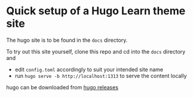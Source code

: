 # Quick setup of a Hugo Learn theme site

The hugo site is to be found in the `docs` directory.

To try out this site yourself, clone this repo and cd into the `docs` directory and 

* edit `config.toml` accordingly to suit your intended site name
* run `hugo serve -b http://localhost:1313` to serve the content locally 

hugo can be downloaded from [hugo releases](https://github.com/gohugoio/hugo/releases)

